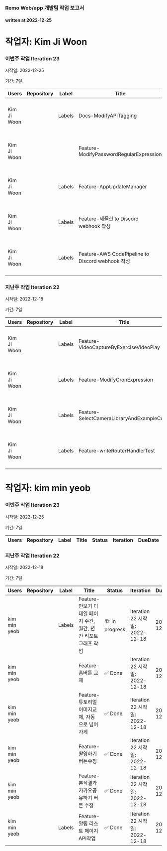 ### Remo Web/app 개발팀 작업 보고서

#### written at 2022-12-25

# 작업자: Kim Ji Woon

### 이번주 작업 Iteration 23


시작일: 2022-12-25


기간: 7일

| Users | Repository | Label | Title | Status | Iteration | DueDate | PullRequest | StartDate |
| ----- | ---------- | ----- | ----- | ------ | --------- | ------- | ----------- | --------- |
| Kim Ji Woon |  | Labels | Docs-ModifyAPITagging | 🆕 New | Iteration 23 시작일: 2022-12-25 | 2022-11-04 |  |  |
| Kim Ji Woon |  |  | Feature-ModifyPasswordRegularExpression | 👀 In review | Iteration 23 시작일: 2022-12-25 | 2022-12-19 | 제목: 621 feature modifypasswordregularexpression 병합일: 2022-12-19 | 2022-12-19 |
| Kim Ji Woon |  | Labels | Feature-AppUpdateManager | 🆕 New | Iteration 23 시작일: 2022-12-25 |  |  |  |
| Kim Ji Woon |  | Labels | Feature-제플린 to Discord  webhook 작성 | 🆕 New | Iteration 23 시작일: 2022-12-25 | 2022-08-23 |  | 2022-08-22 |
| Kim Ji Woon |  | Labels | Feature-AWS CodePipeline to Discord webhook 작성 | 🆕 New | Iteration 23 시작일: 2022-12-25 | 2022-08-22 |  | 2022-08-22 |

### 지난주 작업 Iteration 22


시작일: 2022-12-18


기간: 7일

| Users | Repository | Label | Title | Status | Iteration | DueDate | PullRequest | StartDate |
| ----- | ---------- | ----- | ----- | ------ | --------- | ------- | ----------- | --------- |
| Kim Ji Woon |  | Labels | Feature-VideoCaptureByExerciseVideoPlay | 🏗 In progress | Iteration 22 시작일: 2022-12-18 | 2022-11-24 |  | 2022-11-22 |
| Kim Ji Woon |  | Labels | Feature-ModifyCronExpression | 🏗 In progress | Iteration 22 시작일: 2022-12-18 | 2022-12-15 |  | 2022-12-15 |
| Kim Ji Woon |  | Labels | Feature-SelectCameraLibraryAndExampleCode | 🏗 In progress | Iteration 22 시작일: 2022-12-18 | 2022-12-20 |  |  |
| Kim Ji Woon |  | Labels | Feature-writeRouterHandlerTest | 🏗 In progress | Iteration 22 시작일: 2022-12-18 | 2022-10-31 | 제목: chore: add error branch to patchPermissionHandler 병합일: 2022-12-20 |  |

# 작업자: kim min yeob

### 이번주 작업 Iteration 23


시작일: 2022-12-25


기간: 7일

| Users | Repository | Label | Title | Status | Iteration | DueDate | PullRequest | StartDate |
| ----- | ---------- | ----- | ----- | ------ | --------- | ------- | ----------- | --------- |


### 지난주 작업 Iteration 22


시작일: 2022-12-18


기간: 7일

| Users | Repository | Label | Title | Status | Iteration | DueDate | PullRequest | StartDate |
| ----- | ---------- | ----- | ----- | ------ | --------- | ------- | ----------- | --------- |
| kim min yeob |  | Labels | Feature-만보기 디테일 페이지 주간, 월간, 년간 리포트 그래프 작업 | 🏗 In progress | Iteration 22 시작일: 2022-12-18 | 2022-12-23 |  | 2022-11-28 |
| kim min yeob |  |  | Feature-홈버튼 교체 | ✅ Done | Iteration 22 시작일: 2022-12-18 | 2022-12-23 |  | 2022-12-19 |
| kim min yeob |  |  | Feature-튜토리얼 이미지교체, 자동으로 넘어가게 | ✅ Done | Iteration 22 시작일: 2022-12-18 | 2022-12-23 |  | 2022-12-19 |
| kim min yeob |  |  | Feature-촬영하기 버튼수정 | ✅ Done | Iteration 22 시작일: 2022-12-18 | 2022-12-23 |  | 2022-12-19 |
| kim min yeob |  |  | Feature-분석결과 카카오공유하기 버튼 수정 | ✅ Done | Iteration 22 시작일: 2022-12-18 | 2022-12-23 |  | 2022-12-19 |
| kim min yeob |  | Labels | Feature-알림 리스트 페이지 API작업 | ✅ Done | Iteration 22 시작일: 2022-12-18 | 2022-12-23 |  | 2022-12-19 |
